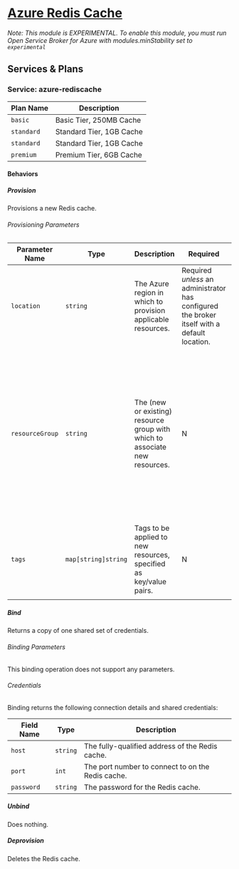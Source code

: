 # [Azure Redis Cache](https://azure.microsoft.com/en-us/services/cache/)

_Note: This module is EXPERIMENTAL. To enable this module, you must run Open Service Broker for Azure with modules.minStability set to `experimental`_

## Services & Plans

### Service: azure-rediscache

| Plan Name | Description |
|-----------|-------------|
| `basic` | Basic Tier, 250MB Cache |
| `standard` | Standard Tier, 1GB Cache |
| `standard` | Standard Tier, 1GB Cache |
| `premium` | Premium Tier, 6GB Cache |

#### Behaviors

##### Provision
  
Provisions a new Redis cache.

###### Provisioning Parameters

| Parameter Name | Type | Description | Required | Default Value |
|----------------|------|-------------|----------|---------------|
| `location` | `string` | The Azure region in which to provision applicable resources. | Required _unless_ an administrator has configured the broker itself with a default location. | The broker's default location, if configured. |
| `resourceGroup` | `string` | The (new or existing) resource group with which to associate new resources. | N | If an administrator has configured the broker itself with a default resource group and nonde is specified, that default will be applied, otherwise, a new resource group will be created with a UUID as its name. |
| `tags` | `map[string]string` | Tags to be applied to new resources, specified as key/value pairs. | N | Tags (even if none are specified) are automatically supplemented with `heritage: open-service-broker-azure`. |
  
##### Bind
  
Returns a copy of one shared set of credentials.

###### Binding Parameters

This binding operation does not support any parameters.

###### Credentials

Binding returns the following connection details and shared credentials:

| Field Name | Type | Description |
|------------|------|-------------|
| `host` | `string` | The fully-qualified address of the Redis cache. |
| `port` | `int` | The port number to connect to on the Redis cache. |
| `password` | `string` | The password for the Redis cache. |

##### Unbind

Does nothing.
  
##### Deprovision

Deletes the Redis cache.
